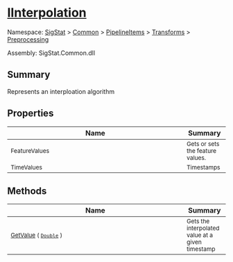 # [IInterpolation](./IInterpolation.md)

Namespace: [SigStat]() > [Common](./../../../README.md) > [PipelineItems]() > [Transforms]() > [Preprocessing](./README.md)

Assembly: SigStat.Common.dll

## Summary
Represents an interploation algorithm

## Properties

| Name | Summary | 
| --- | --- | 
| <div style ="width:390px"><sub>FeatureValues</sub></div>| <sub>Gets or sets the feature values.</sub></div>| <br>
| <div style ="width:390px"><sub>TimeValues</sub></div>| <sub>Timestamps</sub></div>| <br>


## Methods

| Name | Summary | 
| --- | --- | 
| <div style ="width:390px"><sub>[GetValue](./Methods/IInterpolation-100663760.md) ( [`Double`](https://docs.microsoft.com/en-us/dotnet/api/System.Double) )</sub></div>| <sub>Gets the interpolated value at a given timestamp</sub></div>| <br>


